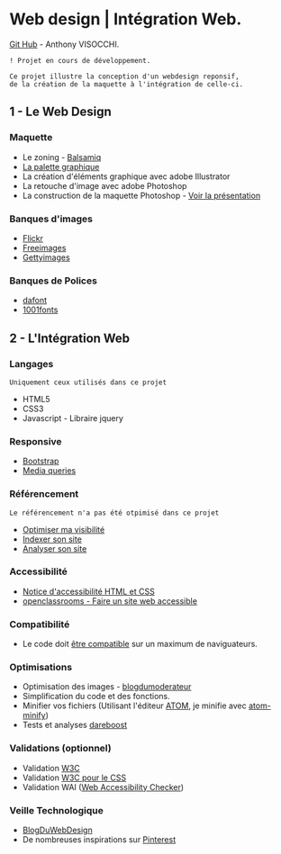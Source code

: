# Web design | Intégration Web.

[Git Hub](https://github.com/anthoviso) - Anthony VISOCCHI.

```
! Projet en cours de développement.

Ce projet illustre la conception d'un webdesign reponsif,
de la création de la maquette à l'intégration de celle-ci.

```
## 1 -  Le Web Design

### Maquette

* Le zoning - [Balsamiq](https://balsamiq.com/)
* [La palette graphique](https://color.adobe.com/fr/)
* La création d'éléments graphique avec adobe Illustrator
* La retouche d'image avec adobe Photoshop
* La construction de la maquette Photoshop - [Voir la présentation](https://github.com/anthoviso/Web-design---Web-Integration/blob/master/doc/Maquette.md)

### Banques d'images

* [Flickr](https://www.flickr.com/)
* [Freeimages](http://fr.freeimages.com/)
* [Gettyimages](http://www.gettyimages.fr/)

### Banques de Polices

* [dafont](http://www.dafont.com/fr/)
* [1001fonts](http://www.1001fonts.com/)

## 2 - L'Intégration Web
### Langages

``` Uniquement ceux utilisés dans ce projet ```
* HTML5
* CSS3
* Javascript - Libraire jquery

### Responsive

* [Bootstrap](http://getbootstrap.com/)
* [Media queries](http://www.alsacreations.com/article/lire/930-css3-media-queries.html)

### Référencement

``` Le référencement n'a pas été otpimisé dans ce projet ```

* [Optimiser ma visibilité](https://openclassrooms.com/courses/ameliorez-la-visibilite-de-votre-site-grace-au-referencement)
* [Indexer son site](https://aide.jimdo.com/seo/le-r%C3%A9f%C3%A9rencement-c-est-quoi/indexation/)
* [Analyser son site](https://www.google.com/intl/fr_fr/analytics/)

### Accessibilité

* [Notice d'accessibilité HTML et CSS](http://wiki.accede-web.com/notices/html-css)
* [openclassrooms - Faire un site web accessible](https://openclassrooms.com/courses/faire-un-site-web-accessible)

### Compatibilité

* Le code doit [être compatible](http://www.blogintegrateur.fr/10-outils-pour-tester-la-compatibilite-de-votre-site/) sur un maximum de naviguateurs.

### Optimisations

* Optimisation des images -  [blogdumoderateur](http://www.blogdumoderateur.com/optimiser-image/)
* Simplification du code et des fonctions.
* Minifier vos fichiers (Utilisant l'éditeur [ATOM](https://atom.io/), je minifie avec [atom-minify](https://atom.io/packages/atom-minify))
* Tests et analyses [dareboost](https://www.dareboost.com/fr/home)

### Validations (optionnel)

* Validation [W3C](https://validator.w3.org/)
* Validation [W3C pour le CSS](https://jigsaw.w3.org/css-validator/)
* Validation WAI ([Web Accessibility Checker](http://achecker.ca/checker/index.php))

### Veille Technologique

* [BlogDuWebDesign](https://www.blogduwebdesign.com/)
* De nombreuses inspirations sur [Pinterest](https://fr.pinterest.com/webdesigns/web-design-inspiration/)
